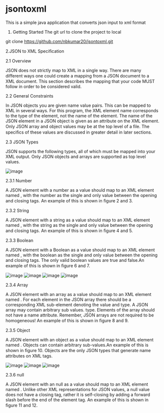 # jsontoxml
This is a simple java application that converts json input to xml format

1. Getting Started
The git url to clone the project to local

git clone https://github.com/nbkumar20/jsontoxml.git

2.JSON to XML Speciﬁcation

2.1 Overview

JSON does not strictly map to XML in a single way. There are many diﬀerent ways one could create a mapping from a JSON document to a XML document. This section describes the mapping that your code MUST follow in order to be considered valid.

2.2 General Constraints

In JSON objects you are given name value pairs. This can be mapped to XML in several ways. For this program, the XML element name corresponds to the type of the element, not the name of the element. The name of the JSON element in a JSON object is given as an attribute on the XML element. Only JSON array and object values may be at the top level of a ﬁle. The speciﬁcs of these values are discussed in greater detail in later sections.

2.3 JSON Types

JSON supports the following types, all of which must be mapped into your XML output. Only JSON objects and arrays are supported as top level values.

 ![image](https://user-images.githubusercontent.com/81207782/112091055-aa2a2a00-8bba-11eb-86fa-2c5e7a60e863.png)


2.3.1 Number

A JSON element with a number as a value should map to an XML element named <number>, with the number as the single and only value between the opening and closing tags. An example of this is shown in ﬁgure 2 and 3.



2.3.2 String

A JSON element with a string as a value should map to an XML element named <string>, with the string as the single and only value between the opening and closing tags. An example of this is shown in ﬁgure 4 and 5.

2.3.3 Boolean

A JSON element with a Boolean as a value should map to an XML element named <boolean>, with the boolean as the single and only value between the opening and closing tags. The only valid boolean values are true and false.An example of this is shown in ﬁgure 6 and 7.

 ![image](https://user-images.githubusercontent.com/81207782/112091074-b44c2880-8bba-11eb-8232-8cef88647561.png)
![image](https://user-images.githubusercontent.com/81207782/112091112-c8902580-8bba-11eb-8b6c-da90d7c5f9a0.png)
![image](https://user-images.githubusercontent.com/81207782/112091124-ce860680-8bba-11eb-8761-e07d9824722b.png)
![image](https://user-images.githubusercontent.com/81207782/112091132-d180f700-8bba-11eb-889a-dae52621a083.png)



2.3.4 Array

A JSON element with an array as a value should map to an XML element named <array>. For each element in the JSON array there should be a corresponding XML sub-element denoting the value and type. A JSON array may contain arbitrary sub values. type. Elements of the array should not have a name attribute. Remember, JSON arrays are not required to be homogeneous! An example of this is shown in ﬁgure 8 and 9.

2.3.5 Object

A JSON element with an object as a value should map to an XML element named <object>. Objects can contain arbitrary sub-values.An example of this is shown in ﬁgure 10. Objects are the only JSON types that generate name attributes on XML tags.

 ![image](https://user-images.githubusercontent.com/81207782/112091146-d6de4180-8bba-11eb-98c4-1ce32df0ed0c.png)
![image](https://user-images.githubusercontent.com/81207782/112091156-dc3b8c00-8bba-11eb-986b-d0a25c17ac00.png)
![image](https://user-images.githubusercontent.com/81207782/112091164-df367c80-8bba-11eb-8b89-8bc4aa54354e.png)

2.3.6 null

A JSON element with an null as a value should map to an XML element named <null/>. Unlike other XML representations for JSON values, a null value does not have a closing tag, rather it is self-closing by adding a forward slash before the end of the element tag. An example of this is shown in ﬁgure 11 and 12.

